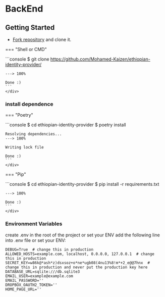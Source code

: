 # BackEnd

## Getting Started

* [Fork repository][Ethiopian Identity Provider] and clone it.

=== "Shell or CMD"
    <div class="termy">
    ```console
    $ git clone https://github.com/Mohamed-Kaizen/ethiopian-identity-provider/
    
    ---> 100%

    Done :)
    ```
    </div>


### install dependence

=== "Poetry"
    <div class="termy">
    ```console
    $ cd ethiopian-identity-provider
    $ poetry install
    
    Resolving dependencies... 
    ---> 100%

    Writing lock file

    Done :)
    ```
    </div>

=== "Pip"
    <div class="termy">
    ```console
    $ cd ethiopian-identity-provider
    $ pip install -r requirements.txt
    
    ---> 100%

    Done :)
    ```
    </div>

### Environment Variables

create .env in the root of the project or set your ENV add the following line into .env file or set your ENV:
    
    DEBUG=True  # change this in production
    ALLOWED_HOSTS=example.com, localhost, 0.0.0.0, 127.0.0.1  # change this in production
    SECRET_KEY=w86k@*ash*z)dsxsoz+o*ne*ugb08(4nu13%8!m*+2_e@@7hnx  # change this in production and never put the production key here
    DATABASE_URL=sqlite:///db.sqlite3
    EMAIL_USER=example@example.com
    EMAIL_PASSWORD=''
    DROPBOX_OAUTH2_TOKEN=''
    HOME_PAGE_URL=''


[Ethiopian Identity Provider]: https://github.com/Mohamed-Kaizen/ethiopian-identity-provider/
 
